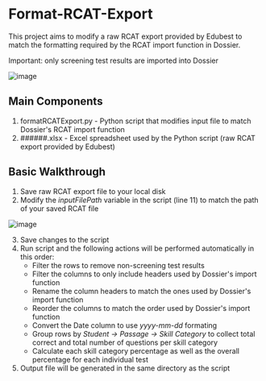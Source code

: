 # Format-RCAT-Export

This project aims to modify a raw RCAT export provided by Edubest to match the formatting required by the RCAT import function in Dossier.

Important: only screening test results are imported into Dossier

![image](https://github.com/high-prairie-school-division-no-48/Format-RCAT-Export/assets/87395701/c2337f00-19ba-428b-a46f-dfbf0916a6dd)

## Main Components
1. formatRCATExport.py - Python script that modifies input file to match Dossier's RCAT import function
2. ######.xlsx - Excel spreadsheet used by the Python script (raw RCAT export provided by Edubest)

## Basic Walkthrough
1. Save raw RCAT export file to your local disk
2. Modify the _inputFilePath_ variable in the script (line 11) to match the path of your saved RCAT file

![image](https://github.com/high-prairie-school-division-no-48/Format-RCAT-Export/assets/87395701/93bef0a1-a75d-47ac-8139-96c937a811e2)

3. Save changes to the script
4. Run script and the following actions will be performed automatically in this order:
   - Filter the rows to remove non-screening test results
   - Filter the columns to only include headers used by Dossier's import function
   - Rename the column headers to match the ones used by Dossier's import function
   - Reorder the columns to match the order used by Dossier's import function
   - Convert the Date column to use _yyyy-mm-dd_ formating 
   - Group rows by _Student → Passage → Skill Category_ to collect total correct and total number of questions per skill category
   - Calculate each skill category percentage as well as the overall percentage for each individual test
5. Output file will be generated in the same directory as the script

